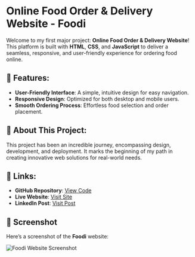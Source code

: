 # Online Food Order & Delivery Website - Foodi

Welcome to my first major project: **Online Food Order & Delivery Website**! This platform is built with **HTML**, **CSS**, and **JavaScript** to deliver a seamless, responsive, and user-friendly experience for ordering food online.

## 🌟 Features:
- **User-Friendly Interface**: A simple, intuitive design for easy navigation.
- **Responsive Design**: Optimized for both desktop and mobile users.
- **Smooth Ordering Process**: Effortless food selection and order placement.

## 🚀 About This Project:
This project has been an incredible journey, encompassing design, development, and deployment. It marks the beginning of my path in creating innovative web solutions for real-world needs.

## 🔗 Links:
- **GitHub Repository**: [View Code](https://github.com/puvanakopis/Web-Development-Foodi)  
- **Live Website**: [Visit Site](https://foodi-860506298.development.catalystserverless.com/app/index.html)  
- **LinkedIn Post**: [Visit Post](https://www.linkedin.com/posts/puvanakopis_webdevelopment-javascript-htmlcss-activity-7234560907597520896-Qmu_?utm_source=share&utm_medium=member_desktop)
  
## 📸 Screenshot

Here’s a screenshot of the **Foodi** website:

![Foodi Website Screenshot](https://github.com/user-attachments/assets/536829ba-773c-450d-88a9-95c77ec13d17)

